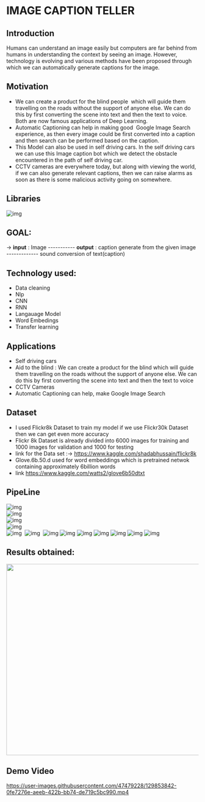 # IMAGE CAPTION TELLER

## Introduction
Humans can understand an image easily but computers are far behind from humans in understanding the context by seeing an image. However, technology is evolving and various   methods have been proposed through which we can automatically generate captions for the image. 

## Motivation
- We can create a product for the blind people  which will guide them travelling on the roads without the support of anyone else. We can do this by first converting the scene into   text and then the text to voice. Both are now famous applications of Deep Learning.
- Automatic Captioning can help in making good  Google Image Search experience, as then every image could be first converted into a caption and then search can be performed based   on the caption.
- This Model can also be used in self driving cars. In the self driving cars we can use this Image caption bot which we detect the obstacle encountered in the path of self driving car.
- CCTV cameras are everywhere today, but along with viewing the world, if we can also generate relevant captions, then we can raise alarms as soon as there is some malicious activity going on somewhere.

## Libraries
![img](https://github.com/Apoorv070/Image_Caption_Generator/blob/master/libraries.PNG)

## GOAL: 
 -> **input** : Image ----------- **output** : caption generate from the given image ------------- sound conversion of text(caption)
 
## Technology used:
- Data cleaning
- Nlp
- CNN
- RNN 
- Langauage Model
- Word Embedings 
- Transfer learning 
## Applications 
- Self driving cars
- Aid to the blind : We can create a product for the blind which will guide them travelling on the roads without the support of anyone else. We can do this by first converting the   scene into text and then the text to voice
- CCTV Cameras 
- Automatic Captioning can help, make Google Image Search
## Dataset 
- I used Flickr8k Dataset to train my model if we use Flickr30k Dataset then we can get even more accuracy 
- Flickr 8k Dataset is already divided into 6000 images for training and 1000 images for validation and 1000 for testing 
- link for the Data set :-> https://www.kaggle.com/shadabhussain/flickr8k
- Glove.6b.50.d used for word embeddings which is pretrained netwok containing approximately 6billion words
- link https://www.kaggle.com/watts2/glove6b50dtxt 

## PipeLine
![img](https://github.com/Apoorv070/Image_Caption_Generator/blob/master/pipeline.PNG)
<br/>
![img](https://github.com/Apoorv070/ImageCaptionTeller/blob/master/1Dataset.PNG)
<br/>
![img](https://github.com/Apoorv070/ImageCaptionTeller/blob/master/2understanddataset.PNG)\
![img](https://github.com/Apoorv070/ImageCaptionTeller/blob/master/3dataclean.PNG)\
![img](https://github.com/Apoorv070/ImageCaptionTeller/blob/master/4loaddataset.PNG)&nbsp;
![img](https://github.com/Apoorv070/ImageCaptionTeller/blob/master/5datapreprocessing.PNG)&nbsp;
![img](https://github.com/Apoorv070/ImageCaptionTeller/blob/master/6Imagefeatureextraction.PNG)
![img](https://github.com/Apoorv070/ImageCaptionTeller/blob/master/7imageprocessing.PNG)
![img](https://github.com/Apoorv070/ImageCaptionTeller/blob/master/8captionprocessing.PNG)
![img](https://github.com/Apoorv070/ImageCaptionTeller/blob/master/9.PNG)
![img](https://github.com/Apoorv070/ImageCaptionTeller/blob/master/10.PNG)
![img](https://github.com/Apoorv070/ImageCaptionTeller/blob/master/11.PNG)
![img](https://github.com/Apoorv070/ImageCaptionTeller/blob/master/12.PNG)

## Results obtained:
<img src="https://github.com/Apoorv070/Image_Caption_Generator/blob/master/output1.PNG" width="1000" height="500">


## Demo Video


https://user-images.githubusercontent.com/47479228/129853842-0fe7276e-aeeb-422b-bb74-de719c5bc990.mp4

